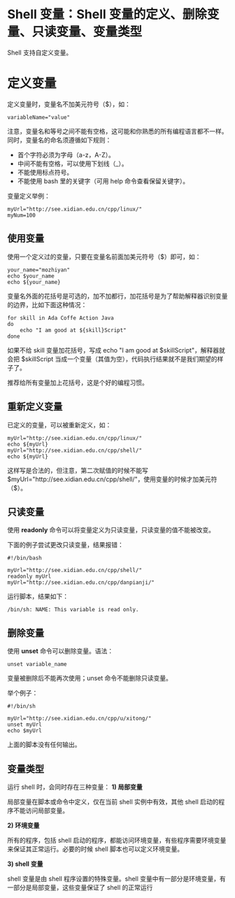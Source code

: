 # Shell 变量：Shell 变量的定义、删除变量、只读变量、变量类型

Shell 支持自定义变量。

# 定义变量

定义变量时，变量名不加美元符号（$），如：

```
variableName="value"
```

注意，变量名和等号之间不能有空格，这可能和你熟悉的所有编程语言都不一样。同时，变量名的命名须遵循如下规则：
- 首个字符必须为字母（a-z，A-Z）。
- 中间不能有空格，可以使用下划线（_）。
- 不能使用标点符号。
- 不能使用 bash 里的关键字（可用 help 命令查看保留关键字）。

变量定义举例：

```
myUrl="http://see.xidian.edu.cn/cpp/linux/"
myNum=100
```

## 使用变量

使用一个定义过的变量，只要在变量名前面加美元符号（$）即可，如：

```
your_name="mozhiyan"
echo $your_name
echo ${your_name}
```

变量名外面的花括号是可选的，加不加都行，加花括号是为了帮助解释器识别变量的边界，比如下面这种情况：

```
for skill in Ada Coffe Action Java 
do
    echo "I am good at ${skill}Script"
done
```

如果不给 skill 变量加花括号，写成 echo "I am good at $skillScript"，解释器就会把 $skillScript 当成一个变量（其值为空），代码执行结果就不是我们期望的样子了。

推荐给所有变量加上花括号，这是个好的编程习惯。

## 重新定义变量

已定义的变量，可以被重新定义，如：

```
myUrl="http://see.xidian.edu.cn/cpp/linux/"
echo ${myUrl}
myUrl="http://see.xidian.edu.cn/cpp/shell/"
echo ${myUrl}
```

这样写是合法的，但注意，第二次赋值的时候不能写 $myUrl="http://see.xidian.edu.cn/cpp/shell/"，使用变量的时候才加美元符（$）。

## 只读变量

使用  **readonly**  命令可以将变量定义为只读变量，只读变量的值不能被改变。

下面的例子尝试更改只读变量，结果报错：

```
#!/bin/bash

myUrl="http://see.xidian.edu.cn/cpp/shell/"
readonly myUrl
myUrl="http://see.xidian.edu.cn/cpp/danpianji/"
```

运行脚本，结果如下：

```
/bin/sh: NAME: This variable is read only.
```

## 删除变量

使用  **unset**  命令可以删除变量。语法：

```
unset variable_name
```

变量被删除后不能再次使用；unset 命令不能删除只读变量。

举个例子：

```
#!/bin/sh

myUrl="http://see.xidian.edu.cn/cpp/u/xitong/"
unset myUrl
echo $myUrl
```

上面的脚本没有任何输出。

## 变量类型

运行 shell 时，会同时存在三种变量：
**1) 局部变量**

局部变量在脚本或命令中定义，仅在当前 shell 实例中有效，其他 shell 启动的程序不能访问局部变量。

**2) 环境变量**

所有的程序，包括 shell 启动的程序，都能访问环境变量，有些程序需要环境变量来保证其正常运行。必要的时候 shell 脚本也可以定义环境变量。

**3) shell 变量**

shell 变量是由 shell 程序设置的特殊变量。shell 变量中有一部分是环境变量，有一部分是局部变量，这些变量保证了 shell 的正常运行